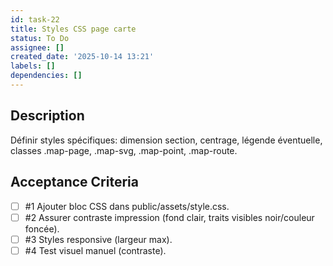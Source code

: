 ```yaml
---
id: task-22
title: Styles CSS page carte
status: To Do
assignee: []
created_date: '2025-10-14 13:21'
labels: []
dependencies: []
---
```


## Description

<!-- SECTION:DESCRIPTION:BEGIN -->
Définir styles spécifiques: dimension section, centrage, légende éventuelle, classes .map-page, .map-svg, .map-point, .map-route.
<!-- SECTION:DESCRIPTION:END -->

## Acceptance Criteria
<!-- AC:BEGIN -->
- [ ] #1 Ajouter bloc CSS dans public/assets/style.css.
- [ ] #2 Assurer contraste impression (fond clair, traits visibles noir/couleur foncée).
- [ ] #3 Styles responsive (largeur max).
- [ ] #4 Test visuel manuel (contraste).
<!-- AC:END -->
